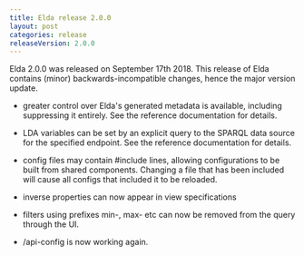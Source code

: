 ```yaml
---
title: Elda release 2.0.0
layout: post
categories: release
releaseVersion: 2.0.0
---
```


Elda 2.0.0 was released on September 17th 2018. This release
of Elda contains (minor) backwards-incompatible changes,
hence the major version update.

* greater control over Elda's generated metadata is available, including
    suppressing it entirely. See the reference documentation
    for details.

* LDA variables can be set by an explicit query to the SPARQL data source
    for the specified endpoint. See the reference documentation for details.

* config files may contain #include lines, allowing configurations
    to be built from shared components. Changing a file that has been
    included will cause all configs that included it to be reloaded.

* inverse properties can now appear in view specifications

* filters using prefixes min-, max- etc can now be removed from
    the query through the UI.

* /api-config is now working again.

